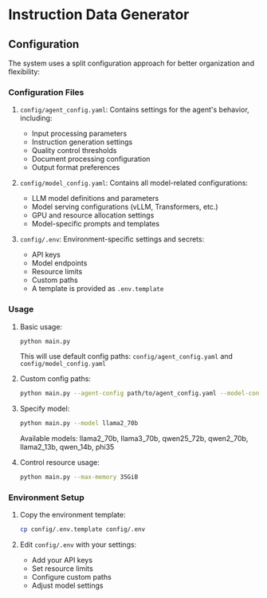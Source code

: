 # Instruction Data Generator

## Configuration

The system uses a split configuration approach for better organization and flexibility:

### Configuration Files

1. `config/agent_config.yaml`: Contains settings for the agent's behavior, including:
   - Input processing parameters
   - Instruction generation settings
   - Quality control thresholds
   - Document processing configuration
   - Output format preferences

2. `config/model_config.yaml`: Contains all model-related configurations:
   - LLM model definitions and parameters
   - Model serving configurations (vLLM, Transformers, etc.)
   - GPU and resource allocation settings
   - Model-specific prompts and templates

3. `config/.env`: Environment-specific settings and secrets:
   - API keys
   - Model endpoints
   - Resource limits
   - Custom paths
   - A template is provided as `.env.template`

### Usage

1. Basic usage:
   ```bash
   python main.py
   ```
   This will use default config paths: `config/agent_config.yaml` and `config/model_config.yaml`

2. Custom config paths:
   ```bash
   python main.py --agent-config path/to/agent_config.yaml --model-config path/to/model_config.yaml
   ```

3. Specify model:
   ```bash
   python main.py --model llama2_70b
   ```
   Available models: llama2_70b, llama3_70b, qwen25_72b, qwen2_70b, llama2_13b, qwen_14b, phi35

4. Control resource usage:
   ```bash
   python main.py --max-memory 35GiB
   ```

### Environment Setup

1. Copy the environment template:
   ```bash
   cp config/.env.template config/.env
   ```

2. Edit `config/.env` with your settings:
   - Add your API keys
   - Set resource limits
   - Configure custom paths
   - Adjust model settings